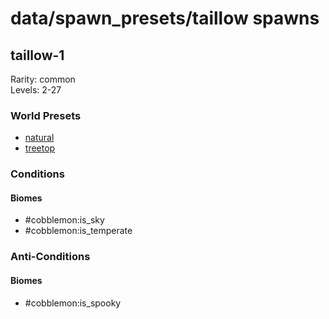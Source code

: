 # data/spawn_presets/taillow spawns  
  
## taillow-1  
Rarity: common  
Levels: 2-27  
  
### World Presets  
* [natural](/data/world_presets/natural.md)  
* [treetop](/data/world_presets/treetop.md)  
  
### Conditions  
  
#### Biomes  
  * #cobblemon:is_sky
  * #cobblemon:is_temperate
  
  
### Anti-Conditions  
  
#### Biomes  
  * #cobblemon:is_spooky
  
